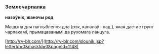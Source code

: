 ### Землечарпалка
**назоўнік, жаночы род**

Машына для паглыблення дна (рэк, каналаў і пад.), якая дастае грунт чарпакамі, прымацаванымі да рухомага ланцуга.

<a rel="author">[http://rv-blr.com/](http://rv-blr.com/slounik.jsp?letterId=0&maskId=0&pageId=1148)</a>
